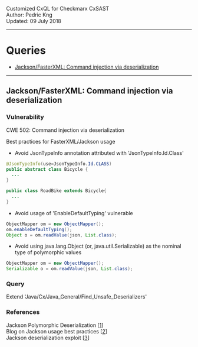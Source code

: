 Customized CxQL for Checkmarx CxSAST  
Author:   Pedric Kng  
Updated:  09 July 2018
***

# Queries
* [Jackson/FasterXML: Command injection via deserialization](##jacksonfasterxml-command-injection-via-deserialization)  

***
## Jackson/FasterXML: Command injection via deserialization

### Vulnerability
CWE 502: Command injection via deserialization

Best practices for FasterXML/Jackson usage
- Avoid JsonTypeInfo annotation attributed with 'JsonTypeInfo.Id.Class'

```java
@JsonTypeInfo(use=JsonTypeInfo.Id.CLASS)
public abstract class Bicycle {
  ...
}

public class RoadBike extends Bicycle{
  ...
}
```

- Avoid usage of 'EnableDefaultTyping' vulnerable

```java
ObjectMapper om = new ObjectMapper();
om.enableDefaultTyping();
Object o = om.readValue(json, List.class);
```

- Avoid using java.lang.Object (or, java.util.Serializable) as the nominal type of polymorphic values

```Java
ObjectMapper om = new ObjectMapper();
Serializable o = om.readValue(json, List.class);
```

### Query
Extend 'Java/Cx/Java_General/Find_Unsafe_Deserializers'

### References
Jackson Polymorphic Deserialization [[1]]  
Blog on Jackson usage best practices [[2]]  
Jackson deserialization exploit [[3]]  

[1]:https://github.com/FasterXML/jackson-docs/wiki/JacksonPolymorphicDeserialization "Official Documentation"
[2]:https://medium.com/@cowtowncoder/on-jackson-cves-dont-panic-here-is-what-you-need-to-know-54cd0d6e8062 "Best practices"
[3]:https://blog.hackeriet.no/understanding-jackson-deserialization-exploits/ "Jackson Deserialization Exploit"
